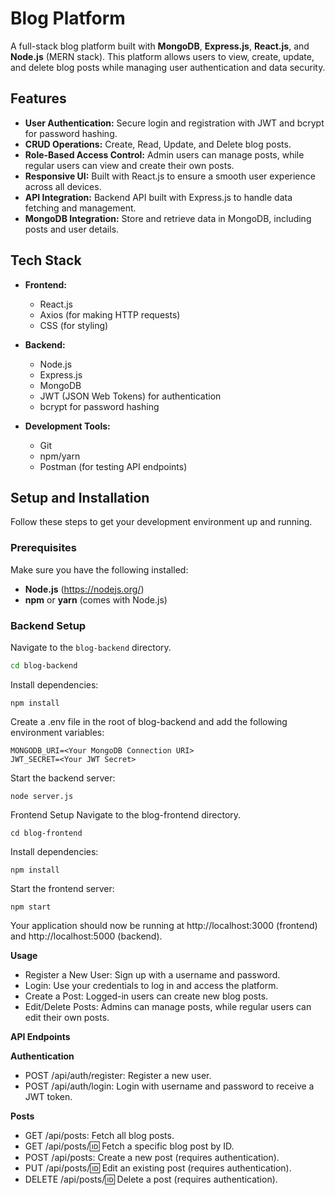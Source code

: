 # Blog Platform

A full-stack blog platform built with **MongoDB**, **Express.js**, **React.js**, and **Node.js** (MERN stack). This platform allows users to view, create, update, and delete blog posts while managing user authentication and data security.

## Features

- **User Authentication:** Secure login and registration with JWT and bcrypt for password hashing.
- **CRUD Operations:** Create, Read, Update, and Delete blog posts.
- **Role-Based Access Control:** Admin users can manage posts, while regular users can view and create their own posts.
- **Responsive UI:** Built with React.js to ensure a smooth user experience across all devices.
- **API Integration:** Backend API built with Express.js to handle data fetching and management.
- **MongoDB Integration:** Store and retrieve data in MongoDB, including posts and user details.

## Tech Stack

- **Frontend:**
  - React.js
  - Axios (for making HTTP requests)
  - CSS (for styling)

- **Backend:**
  - Node.js
  - Express.js
  - MongoDB
  - JWT (JSON Web Tokens) for authentication
  - bcrypt for password hashing

- **Development Tools:**
  - Git
  - npm/yarn
  - Postman (for testing API endpoints)

## Setup and Installation

Follow these steps to get your development environment up and running.

### Prerequisites

Make sure you have the following installed:
- **Node.js** (https://nodejs.org/)
- **npm** or **yarn** (comes with Node.js)

### Backend Setup

Navigate to the `blog-backend` directory.
   ```bash
   cd blog-backend
   ```
Install dependencies:
```
npm install
```
Create a .env file in the root of blog-backend and add the following environment variables:

```
MONGODB_URI=<Your MongoDB Connection URI>
JWT_SECRET=<Your JWT Secret>
```
Start the backend server:
```
node server.js
```
Frontend Setup
  Navigate to the blog-frontend directory.
```
cd blog-frontend
```
Install dependencies:
```
npm install
```
Start the frontend server:
```
npm start
```
Your application should now be running at http://localhost:3000 (frontend) and http://localhost:5000 (backend).

**Usage**
- Register a New User: Sign up with a username and password.
- Login: Use your credentials to log in and access the platform.
- Create a Post: Logged-in users can create new blog posts.
- Edit/Delete Posts: Admins can manage posts, while regular users can edit their own posts.

****API Endpoints****

  **Authentication**
  - POST /api/auth/register: Register a new user.
  - POST /api/auth/login: Login with username and password to receive a JWT token.

**Posts**
  - GET /api/posts: Fetch all blog posts.
  - GET /api/posts/:id: Fetch a specific blog post by ID.
  - POST /api/posts: Create a new post (requires authentication).
  - PUT /api/posts/:id: Edit an existing post (requires authentication).
  - DELETE /api/posts/:id: Delete a post (requires authentication).
